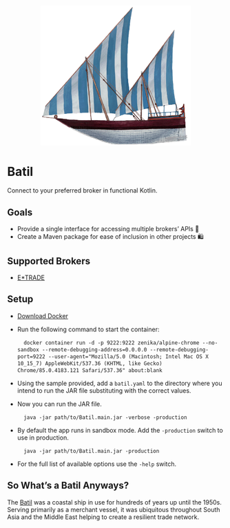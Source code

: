 <p align="center"><img src="https://github.com/ssoper/Batil/raw/master/gh/batil.png" width="350" alt="Batil Logo"></p>

# Batil

Connect to your preferred broker in functional Kotlin.

## Goals

* Provide a single interface for accessing multiple brokers’ APIs 🏪
* Create a Maven package for ease of inclusion in other projects 🛍

## Supported Brokers

* [E\*TRADE](https://etrade.com/)

## Setup

* [Download Docker](https://www.docker.com/products/docker-desktop)
* Run the following command to start the container:

        docker container run -d -p 9222:9222 zenika/alpine-chrome --no-sandbox --remote-debugging-address=0.0.0.0 --remote-debugging-port=9222 --user-agent="Mozilla/5.0 (Macintosh; Intel Mac OS X 10_15_7) AppleWebKit/537.36 (KHTML, like Gecko) Chrome/85.0.4183.121 Safari/537.36" about:blank

* Using the sample provided, add a `batil.yaml` to the directory where you intend to run the JAR file substituting with the correct values.
* Now you can run the JAR file.

        java -jar path/to/Batil.main.jar -verbose -production

* By default the app runs in sandbox mode. Add the `-production` switch to use in production.

        java -jar path/to/Batil.main.jar -production

* For the full list of available options use the `-help` switch.

## So What’s a Batil Anyways?

The [Batil](https://www.naval-encyclopedia.com/medieval-ships/) was a coastal ship in use for hundreds of years up until the 1950s. Serving primarily as a merchant vessel, it was ubiquitous throughout South Asia and the Middle East helping to create a resilient trade network.